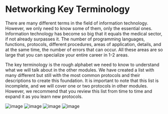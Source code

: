 # Networking Key Terminology

There are many different terms in the field of information technology. However, we only need to know some of them, only the essential ones. Information technology has become so big that it equals the medical sector, if not already surpasses it. The number of programming languages, functions, protocols, different procedures, areas of application, details, and at the same time, the number of errors that can occur. All these areas are so large that you can specialize your entire career in 1-2 areas.

The key terminology is the rough alphabet we need to know to understand what we will talk about in the other modules. We have created a list with many different but still with the most common protocols and their descriptions to create this foundation. It is important to note that this list is incomplete, and we will cover one or two protocols in other modules. However, we recommend that you review this list from time to time and expand it as you learn new protocols.

![image](https://github.com/user-attachments/assets/c8c70378-0434-4d47-a6f7-d47557727eef)
![image](https://github.com/user-attachments/assets/c28074f8-b43f-438e-a4e1-57489b02eaf0)
![image](https://github.com/user-attachments/assets/93549a8c-df23-478f-90a8-1fa0775b90ce)
![image](https://github.com/user-attachments/assets/9f23ec39-bffb-4aef-a4de-50e9b539213d)
